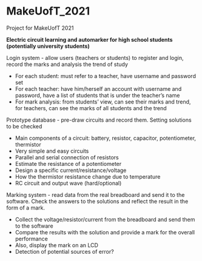 # MakeUofT_2021
Project for MakeUofT 2021

**Electric circuit learning and automarker for high school students (potentially university students)**

Login system - allow users (teachers or students) to register and login, record the marks and analysis the trend of study
- For each student: must refer to a teacher, have username and password set
- For each teacher: have him/herself an account with username and password, have a list of students that is under the teacher’s name
- For mark analysis: from students’ view, can see their marks and trend, for teachers, can see the marks of all students and the trend

Prototype database - pre-draw circuits and record them. Setting solutions to be checked
- Main components of a circuit: battery, resistor, capacitor, potentiometer, thermistor
- Very simple and easy circuits
- Parallel and serial connection of resistors
- Estimate the resistance of a potentiometer
- Design a specific current/resistance/voltage
- How the thermistor resistance change due to temperature
- RC circuit and output wave (hard/optional)

Marking system - read data from the real breadboard and send it to the software. Check the answers to the solutions and reflect the result in the form of a mark.
- Collect the voltage/resistor/current from the breadboard and send them to the software
- Compare the results with the solution and provide a mark for the overall performance
- Also, display the mark on an LCD
- Detection of potential sources of error?
